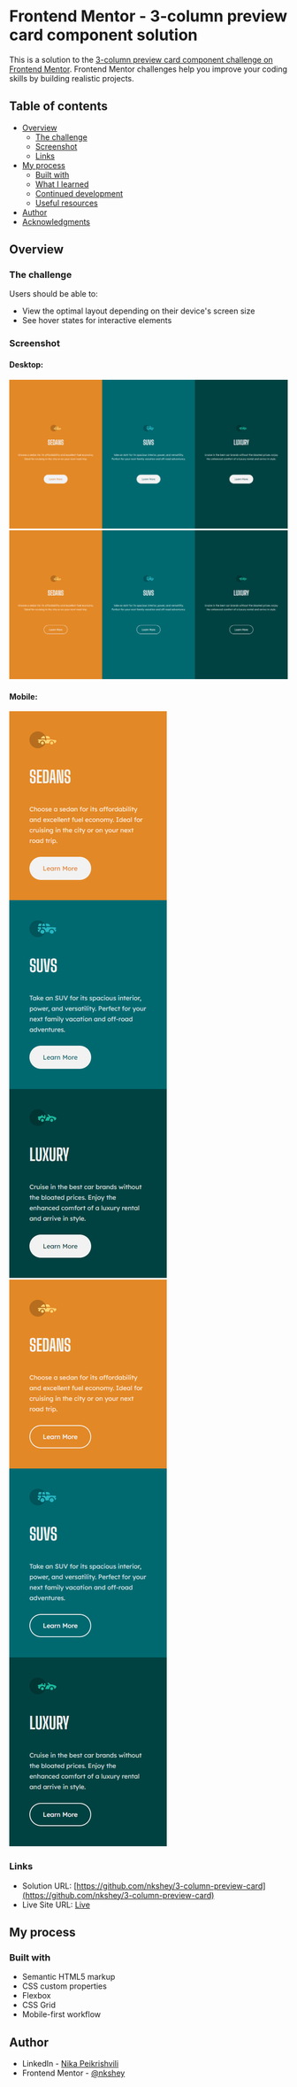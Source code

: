 # Frontend Mentor - 3-column preview card component solution

This is a solution to the [3-column preview card component challenge on Frontend Mentor](https://www.frontendmentor.io/challenges/3column-preview-card-component-pH92eAR2-). Frontend Mentor challenges help you improve your coding skills by building realistic projects. 

## Table of contents

- [Overview](#overview)
  - [The challenge](#the-challenge)
  - [Screenshot](#screenshot)
  - [Links](#links)
- [My process](#my-process)
  - [Built with](#built-with)
  - [What I learned](#what-i-learned)
  - [Continued development](#continued-development)
  - [Useful resources](#useful-resources)
- [Author](#author)
- [Acknowledgments](#acknowledgments)

## Overview

### The challenge

Users should be able to:

- View the optimal layout depending on their device's screen size
- See hover states for interactive elements

### Screenshot

#### Desktop:

![Desktop Preview](/design/screenshot.png)
![Desktop Active Preview](/design/screenshot-active.png)

#### Mobile:

![Mobile Preview](/design/screenshot-mobile.png)
![Mobile Active Preview](/design/screenshot-mobile-active.png)

### Links

- Solution URL: [https://github.com/nkshey/3-column-preview-card](https://github.com/nkshey/3-column-preview-card)
- Live Site URL: [Live]()

## My process

### Built with

- Semantic HTML5 markup
- CSS custom properties
- Flexbox
- CSS Grid
- Mobile-first workflow

## Author

- LinkedIn - [Nika Peikrishvili](https://www.linkedin.com/in/nikapeikrishvili/)
- Frontend Mentor - [@nkshey](https://www.frontendmentor.io/profile/nkshey)
